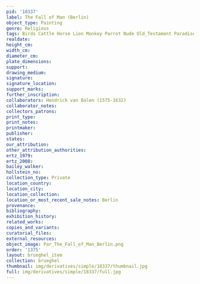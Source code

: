 ```yaml
---
pid: '18337'
label: The Fall of Man (Berlin)
object_type: Painting
genre: Religious
tags: Birds Cattle Horse Lion Monkey Parrot Nude Old_Testament Paradise
realdate: 
height_cm: 
width_cm: 
diameter_cm: 
plate_dimensions: 
support: 
drawing_medium: 
signature: 
signature_location: 
support_marks: 
further_inscription: 
collaborators: Hendrick van Balen (1575-1632)
collaborator_notes: 
collectors_patrons: 
print_type: 
print_notes: 
printmaker: 
publisher: 
states: 
our_attribution: 
other_attribution_authorities: 
ertz_1979: 
ertz_2008: 
bailey_walker: 
hollstein_no: 
collection_type: Private
location_country: 
location_city: 
location_collection: 
location_or_most_recent_sale_notes: Berlin
provenance: 
bibliography: 
exhibition_history: 
related_works: 
copies_and_variants: 
curatorial_files: 
external_resources: 
object_image: Par_The_Fall_of_Man_Berlin.png
order: '1375'
layout: brueghel_item
collection: brueghel
thumbnail: img/derivatives/simple/18337/thumbnail.jpg
full: img/derivatives/simple/18337/full.jpg
---
```

